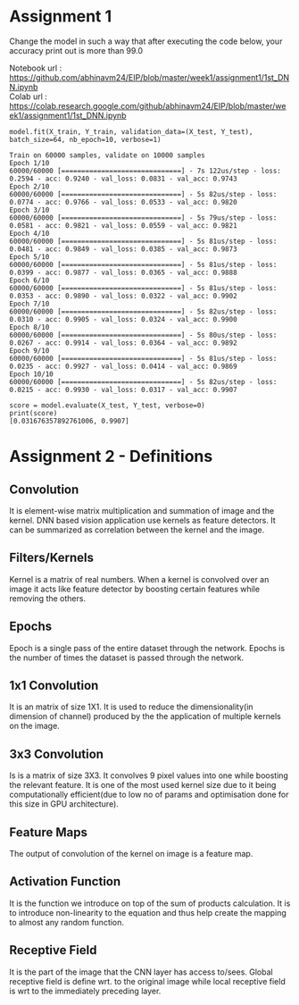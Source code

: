 # Assignment 1
Change the model in such a way that after executing the code below, your accuracy print out is more than 99.0

Notebook url : https://github.com/abhinavm24/EIP/blob/master/week1/assignment1/1st_DNN.ipynb <BR />
Colab url : https://colab.research.google.com/github/abhinavm24/EIP/blob/master/week1/assignment1/1st_DNN.ipynb
    
    model.fit(X_train, Y_train, validation_data=(X_test, Y_test), batch_size=64, nb_epoch=10, verbose=1)

    Train on 60000 samples, validate on 10000 samples
    Epoch 1/10
    60000/60000 [==============================] - 7s 122us/step - loss: 0.2594 - acc: 0.9240 - val_loss: 0.0831 - val_acc: 0.9743
    Epoch 2/10
    60000/60000 [==============================] - 5s 82us/step - loss: 0.0774 - acc: 0.9766 - val_loss: 0.0533 - val_acc: 0.9820
    Epoch 3/10
    60000/60000 [==============================] - 5s 79us/step - loss: 0.0581 - acc: 0.9821 - val_loss: 0.0559 - val_acc: 0.9821
    Epoch 4/10
    60000/60000 [==============================] - 5s 81us/step - loss: 0.0481 - acc: 0.9849 - val_loss: 0.0385 - val_acc: 0.9873
    Epoch 5/10
    60000/60000 [==============================] - 5s 81us/step - loss: 0.0399 - acc: 0.9877 - val_loss: 0.0365 - val_acc: 0.9888
    Epoch 6/10
    60000/60000 [==============================] - 5s 81us/step - loss: 0.0353 - acc: 0.9890 - val_loss: 0.0322 - val_acc: 0.9902
    Epoch 7/10
    60000/60000 [==============================] - 5s 82us/step - loss: 0.0310 - acc: 0.9905 - val_loss: 0.0324 - val_acc: 0.9900
    Epoch 8/10
    60000/60000 [==============================] - 5s 80us/step - loss: 0.0267 - acc: 0.9914 - val_loss: 0.0364 - val_acc: 0.9892
    Epoch 9/10
    60000/60000 [==============================] - 5s 81us/step - loss: 0.0235 - acc: 0.9927 - val_loss: 0.0414 - val_acc: 0.9869
    Epoch 10/10
    60000/60000 [==============================] - 5s 82us/step - loss: 0.0215 - acc: 0.9930 - val_loss: 0.0317 - val_acc: 0.9907

    score = model.evaluate(X_test, Y_test, verbose=0)
    print(score)
    [0.031676357892761006, 0.9907]



# Assignment 2 - Definitions

## Convolution
It is element-wise matrix multiplication and summation of image and the kernel. DNN based vision application use kernels as feature detectors. It can be summarized as correlation between the kernel and the image.
    
## Filters/Kernels
Kernel is a matrix of real numbers. When a kernel is convolved over an image it acts like feature detector by boosting certain features while removing the others.
    
## Epochs
Epoch is a single pass of the entire dataset through the network. Epochs is the number of times the dataset is passed through the network.
    
## 1x1 Convolution
It is an matrix of size 1X1. It is used to reduce the dimensionality(in dimension of channel) produced by the the application of multiple kernels on the image.
    
## 3x3 Convolution
Is is a matrix of size 3X3. It convolves 9 pixel values into one while boosting the relevant feature. It is one of the most used kernel size due to it being computationally efficient(due to low no of params and optimisation done for this size in GPU architecture).
    
## Feature Maps
The output of convolution of the kernel on image is a feature map. 
    
## Activation Function
It is the function we introduce on top of the sum of products calculation. It is to introduce non-linearity to the equation and thus help create the mapping to almost any random function.
    
## Receptive Field
It is the part of the image that the CNN layer has access to/sees. Global receptive field is define wrt. to the original image while local receptive field is wrt to the immediately preceding layer.
    

